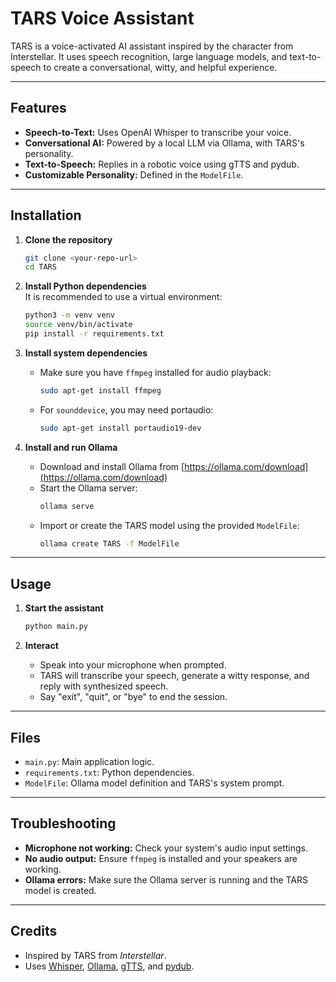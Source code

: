# TARS Voice Assistant

TARS is a voice-activated AI assistant inspired by the character from Interstellar. It uses speech recognition, large language models, and text-to-speech to create a conversational, witty, and helpful experience.

---

## Features

- **Speech-to-Text:** Uses OpenAI Whisper to transcribe your voice.
- **Conversational AI:** Powered by a local LLM via Ollama, with TARS's personality.
- **Text-to-Speech:** Replies in a robotic voice using gTTS and pydub.
- **Customizable Personality:** Defined in the `ModelFile`.

---

## Installation

1. **Clone the repository**  
   ```sh
   git clone <your-repo-url>
   cd TARS
   ```

2. **Install Python dependencies**  
   It is recommended to use a virtual environment:
   ```sh
   python3 -m venv venv
   source venv/bin/activate
   pip install -r requirements.txt
   ```

3. **Install system dependencies**  
   - Make sure you have `ffmpeg` installed for audio playback:
     ```sh
     sudo apt-get install ffmpeg
     ```
   - For `sounddevice`, you may need portaudio:
     ```sh
     sudo apt-get install portaudio19-dev
     ```

4. **Install and run Ollama**  
   - Download and install Ollama from [https://ollama.com/download](https://ollama.com/download)
   - Start the Ollama server:
     ```sh
     ollama serve
     ```
   - Import or create the TARS model using the provided `ModelFile`:
     ```sh
     ollama create TARS -f ModelFile
     ```

---

## Usage

1. **Start the assistant**
   ```sh
   python main.py
   ```

2. **Interact**
   - Speak into your microphone when prompted.
   - TARS will transcribe your speech, generate a witty response, and reply with synthesized speech.
   - Say "exit", "quit", or "bye" to end the session.

---

## Files

- `main.py`: Main application logic.
- `requirements.txt`: Python dependencies.
- `ModelFile`: Ollama model definition and TARS's system prompt.

---

## Troubleshooting

- **Microphone not working:** Check your system's audio input settings.
- **No audio output:** Ensure `ffmpeg` is installed and your speakers are working.
- **Ollama errors:** Make sure the Ollama server is running and the TARS model is created.

---

## Credits

- Inspired by TARS from *Interstellar*.
- Uses [Whisper](https://github.com/openai/whisper), [Ollama](https://ollama.com/), [gTTS](https://pypi.org/project/gTTS/), and [pydub](https://github.com/jiaaro/pydub).
